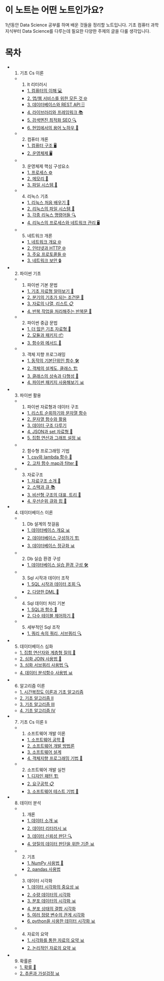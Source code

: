 # 이 노트는 어떤 노트인가요?

1년동안 Data Science 공부를 하며 배운 것들을 정리할 노트입니다. 기초 컴퓨터 과학 지식부터 Data Science를 다루는데 필요한 다양한 주제의 글을 다룰 생각입니다.

# 목차
- 1. 기초 Cs 이론
  - 1. It 리터러시
    - [1. 컴퓨터의 이해 💻](1.%20%EA%B8%B0%EC%B4%88%20CS%20%EC%9D%B4%EB%A1%A0/1.%20IT%20%EB%A6%AC%ED%84%B0%EB%9F%AC%EC%8B%9C/1.%20%EC%BB%B4%ED%93%A8%ED%84%B0%EC%9D%98%20%EC%9D%B4%ED%95%B4.md)
    - [2. 앱/웹 서비스를 위한 모든 것 🌐](1.%20%EA%B8%B0%EC%B4%88%20CS%20%EC%9D%B4%EB%A1%A0/1.%20IT%20%EB%A6%AC%ED%84%B0%EB%9F%AC%EC%8B%9C/2.%20%EC%95%B1%EC%9B%B9%20%EC%84%9C%EB%B9%84%EC%8A%A4%EB%A5%BC%20%EC%9C%84%ED%95%9C%20%EB%AA%A8%EB%93%A0%20%EA%B2%83.md)
    - [3. 데이터베이스와 REST API 🗄️](1.%20%EA%B8%B0%EC%B4%88%20CS%20%EC%9D%B4%EB%A1%A0/1.%20IT%20%EB%A6%AC%ED%84%B0%EB%9F%AC%EC%8B%9C/3.%20%EB%8D%B0%EC%9D%B4%ED%84%B0%EB%B2%A0%EC%9D%B4%EC%8A%A4%EC%99%80%20REST%20API.md)
    - [4. 라이브러리와 프레임워크 📚](1.%20%EA%B8%B0%EC%B4%88%20CS%20%EC%9D%B4%EB%A1%A0/1.%20IT%20%EB%A6%AC%ED%84%B0%EB%9F%AC%EC%8B%9C/4.%20%EB%9D%BC%EC%9D%B4%EB%B8%8C%EB%9F%AC%EB%A6%AC%EC%99%80%20%ED%94%84%EB%A0%88%EC%9E%84%EC%9B%8C%ED%81%AC.md)
    - [5. 검색엔진 최적화 SEO 🔍](1.%20%EA%B8%B0%EC%B4%88%20CS%20%EC%9D%B4%EB%A1%A0/1.%20IT%20%EB%A6%AC%ED%84%B0%EB%9F%AC%EC%8B%9C/5.%20%EA%B2%80%EC%83%89%EC%97%94%EC%A7%84%20%EC%B5%9C%EC%A0%81%ED%99%94%20SEO.md)
    - [6. 현업에서의 용어 노하우 💼](1.%20%EA%B8%B0%EC%B4%88%20CS%20%EC%9D%B4%EB%A1%A0/1.%20IT%20%EB%A6%AC%ED%84%B0%EB%9F%AC%EC%8B%9C/6.%20%ED%98%84%EC%97%85%EC%97%90%EC%84%9C%EC%9D%98%20%EC%9A%A9%EC%96%B4%20%EB%85%B8%ED%95%98%EC%9A%B0.md)
  - 2. 컴퓨터 개론
    - [1. 컴퓨터 구조 🖥️](1.%20%EA%B8%B0%EC%B4%88%20CS%20%EC%9D%B4%EB%A1%A0/2.%20%EC%BB%B4%ED%93%A8%ED%84%B0%20%EA%B0%9C%EB%A1%A0/1.%20%EC%BB%B4%ED%93%A8%ED%84%B0%20%EA%B5%AC%EC%A1%B0.md)
    - [2. 운영체제 🖥️](1.%20%EA%B8%B0%EC%B4%88%20CS%20%EC%9D%B4%EB%A1%A0/2.%20%EC%BB%B4%ED%93%A8%ED%84%B0%20%EA%B0%9C%EB%A1%A0/2.%20%EC%9A%B4%EC%98%81%EC%B2%B4%EC%A0%9C.md)
  - 3. 운영체제 핵심 구성요소
    - [1. 프로세스 ⚙️](1.%20%EA%B8%B0%EC%B4%88%20CS%20%EC%9D%B4%EB%A1%A0/3.%20%EC%9A%B4%EC%98%81%EC%B2%B4%EC%A0%9C%20%ED%95%B5%EC%8B%AC%20%EA%B5%AC%EC%84%B1%EC%9A%94%EC%86%8C/1.%20%ED%94%84%EB%A1%9C%EC%84%B8%EC%8A%A4.md)
    - [2. 메모리 💾](1.%20%EA%B8%B0%EC%B4%88%20CS%20%EC%9D%B4%EB%A1%A0/3.%20%EC%9A%B4%EC%98%81%EC%B2%B4%EC%A0%9C%20%ED%95%B5%EC%8B%AC%20%EA%B5%AC%EC%84%B1%EC%9A%94%EC%86%8C/2.%20%EB%A9%94%EB%AA%A8%EB%A6%AC.md)
    - [3. 파일 시스템 📁](1.%20%EA%B8%B0%EC%B4%88%20CS%20%EC%9D%B4%EB%A1%A0/3.%20%EC%9A%B4%EC%98%81%EC%B2%B4%EC%A0%9C%20%ED%95%B5%EC%8B%AC%20%EA%B5%AC%EC%84%B1%EC%9A%94%EC%86%8C/3.%20%ED%8C%8C%EC%9D%BC%20%EC%8B%9C%EC%8A%A4%ED%85%9C.md)
  - 4. 리눅스 기초
    - [1. 리눅스 처음 배우기 🐧](1.%20%EA%B8%B0%EC%B4%88%20CS%20%EC%9D%B4%EB%A1%A0/4.%20%EB%A6%AC%EB%88%85%EC%8A%A4%20%EA%B8%B0%EC%B4%88/1.%20%EB%A6%AC%EB%88%85%EC%8A%A4%20%EC%B2%98%EC%9D%8C%20%EB%B0%B0%EC%9A%B0%EA%B8%B0.md)
    - [2. 리눅스의 파일 시스템 📁](1.%20%EA%B8%B0%EC%B4%88%20CS%20%EC%9D%B4%EB%A1%A0/4.%20%EB%A6%AC%EB%88%85%EC%8A%A4%20%EA%B8%B0%EC%B4%88/2.%20%EB%A6%AC%EB%88%85%EC%8A%A4%EC%9D%98%20%ED%8C%8C%EC%9D%BC%20%EC%8B%9C%EC%8A%A4%ED%85%9C.md)
    - [3. 각종 리눅스 명령어들 🔍](1.%20%EA%B8%B0%EC%B4%88%20CS%20%EC%9D%B4%EB%A1%A0/4.%20%EB%A6%AC%EB%88%85%EC%8A%A4%20%EA%B8%B0%EC%B4%88/3.%20%EA%B0%81%EC%A2%85%20%EB%A6%AC%EB%88%85%EC%8A%A4%20%EB%AA%85%EB%A0%B9%EC%96%B4%EB%93%A4.md)
    - [4. 리눅스의 프로세스와 네트워크 관리 🖥️](1.%20%EA%B8%B0%EC%B4%88%20CS%20%EC%9D%B4%EB%A1%A0/4.%20%EB%A6%AC%EB%88%85%EC%8A%A4%20%EA%B8%B0%EC%B4%88/4.%20%EB%A6%AC%EB%88%85%EC%8A%A4%EC%9D%98%20%ED%94%84%EB%A1%9C%EC%84%B8%EC%8A%A4%EC%99%80%20%EB%84%A4%ED%8A%B8%EC%9B%8C%ED%81%AC%20%EA%B4%80%EB%A6%AC.md)
  - 5. 네트워크 개론
    - [1. 네트워크 개요 🌐](1.%20%EA%B8%B0%EC%B4%88%20CS%20%EC%9D%B4%EB%A1%A0/5.%20%EB%84%A4%ED%8A%B8%EC%9B%8C%ED%81%AC%20%EA%B0%9C%EB%A1%A0/1.%20%EB%84%A4%ED%8A%B8%EC%9B%8C%ED%81%AC%20%EA%B0%9C%EC%9A%94.md)
    - [2. 인터넷과 HTTP 🌐](1.%20%EA%B8%B0%EC%B4%88%20CS%20%EC%9D%B4%EB%A1%A0/5.%20%EB%84%A4%ED%8A%B8%EC%9B%8C%ED%81%AC%20%EA%B0%9C%EB%A1%A0/2.%20%EC%9D%B8%ED%84%B0%EB%84%B7%EA%B3%BC%20HTTP.md)
    - [3. 주요 프로토콜들 🌐](1.%20%EA%B8%B0%EC%B4%88%20CS%20%EC%9D%B4%EB%A1%A0/5.%20%EB%84%A4%ED%8A%B8%EC%9B%8C%ED%81%AC%20%EA%B0%9C%EB%A1%A0/3.%20%EC%A3%BC%EC%9A%94%20%ED%94%84%EB%A1%9C%ED%86%A0%EC%BD%9C%EB%93%A4.md)
    - [3. 네트워크 보안 🔒](1.%20%EA%B8%B0%EC%B4%88%20CS%20%EC%9D%B4%EB%A1%A0/5.%20%EB%84%A4%ED%8A%B8%EC%9B%8C%ED%81%AC%20%EA%B0%9C%EB%A1%A0/4.%20%EB%B3%B4%EC%95%88.md)
- 2. 파이썬 기초
  - 1. 파이썬 기본 문법
    - [1. 기초 자료형 알아보기 🧩](2.%20%ED%8C%8C%EC%9D%B4%EC%8D%AC%20%EA%B8%B0%EC%B4%88/1.%20%ED%8C%8C%EC%9D%B4%EC%8D%AC%20%EA%B8%B0%EB%B3%B8%20%EB%AC%B8%EB%B2%95/1.%20%EA%B8%B0%EC%B4%88%20%EC%9E%90%EB%A3%8C%ED%98%95%20%EC%95%8C%EC%95%84%EB%B3%B4%EA%B8%B0.md)
    - [2. 분기의 기초가 되는 조건문 🔀](2.%20%ED%8C%8C%EC%9D%B4%EC%8D%AC%20%EA%B8%B0%EC%B4%88/1.%20%ED%8C%8C%EC%9D%B4%EC%8D%AC%20%EA%B8%B0%EB%B3%B8%20%EB%AC%B8%EB%B2%95/2.%20%EB%B6%84%EA%B8%B0%EC%9D%98%20%EA%B8%B0%EC%B4%88%EA%B0%80%20%EB%90%98%EB%8A%94%20%EC%A1%B0%EA%B1%B4%EB%AC%B8.md)
    - [3. 자료의 나열, 리스트 📋](2.%20%ED%8C%8C%EC%9D%B4%EC%8D%AC%20%EA%B8%B0%EC%B4%88/1.%20%ED%8C%8C%EC%9D%B4%EC%8D%AC%20%EA%B8%B0%EB%B3%B8%20%EB%AC%B8%EB%B2%95/3.%20%EC%9E%90%EB%A3%8C%EC%9D%98%20%EB%82%98%EC%97%B4%2C%20%EB%A6%AC%EC%8A%A4%ED%8A%B8.md)
    - [4. 반복 작업을 처리해주는 반복문 🔄](2.%20%ED%8C%8C%EC%9D%B4%EC%8D%AC%20%EA%B8%B0%EC%B4%88/1.%20%ED%8C%8C%EC%9D%B4%EC%8D%AC%20%EA%B8%B0%EB%B3%B8%20%EB%AC%B8%EB%B2%95/4.%20%EB%B0%98%EB%B3%B5%20%EC%9E%91%EC%97%85%EC%9D%84%20%EC%B2%98%EB%A6%AC%ED%95%B4%EC%A3%BC%EB%8A%94%20%EB%B0%98%EB%B3%B5%EB%AC%B8.md)
  - 2. 파이썬 중급 문법
    - [1. 더 많은 기초 자료형 🧩](2.%20%ED%8C%8C%EC%9D%B4%EC%8D%AC%20%EA%B8%B0%EC%B4%88/2.%20%ED%8C%8C%EC%9D%B4%EC%8D%AC%20%EC%A4%91%EA%B8%89%20%EB%AC%B8%EB%B2%95/1.%20%EB%8D%94%20%EB%A7%8E%EC%9D%80%20%EA%B8%B0%EC%B4%88%20%EC%9E%90%EB%A3%8C%ED%98%95.md)
    - [2. 모듈과 패키지 📦](2.%20%ED%8C%8C%EC%9D%B4%EC%8D%AC%20%EA%B8%B0%EC%B4%88/2.%20%ED%8C%8C%EC%9D%B4%EC%8D%AC%20%EC%A4%91%EA%B8%89%20%EB%AC%B8%EB%B2%95/2.%20%EB%AA%A8%EB%93%88%EA%B3%BC%20%ED%8C%A8%ED%82%A4%EC%A7%80.md)
    - [3. 함수와 메서드 🧰](2.%20%ED%8C%8C%EC%9D%B4%EC%8D%AC%20%EA%B8%B0%EC%B4%88/2.%20%ED%8C%8C%EC%9D%B4%EC%8D%AC%20%EC%A4%91%EA%B8%89%20%EB%AC%B8%EB%B2%95/3.%20%ED%95%A8%EC%88%98%EC%99%80%20%EB%A9%94%EC%84%9C%EB%93%9C.md)
  - 3. 객체 지향 프로그래밍
    - [1. 동작의 기본단위인 함수 🛠️](2.%20%ED%8C%8C%EC%9D%B4%EC%8D%AC%20%EA%B8%B0%EC%B4%88/3.%20%EA%B0%9D%EC%B2%B4%20%EC%A7%80%ED%96%A5%20%ED%94%84%EB%A1%9C%EA%B7%B8%EB%9E%98%EB%B0%8D/1.%20%EB%8F%99%EC%9E%91%EC%9D%98%20%EA%B8%B0%EB%B3%B8%EB%8B%A8%EC%9C%84%EC%9D%B8%20%ED%95%A8%EC%88%98.md)
    - [2. 객체의 설계도, 클래스 🏗️](2.%20%ED%8C%8C%EC%9D%B4%EC%8D%AC%20%EA%B8%B0%EC%B4%88/3.%20%EA%B0%9D%EC%B2%B4%20%EC%A7%80%ED%96%A5%20%ED%94%84%EB%A1%9C%EA%B7%B8%EB%9E%98%EB%B0%8D/2.%20%EA%B0%9D%EC%B2%B4%EC%9D%98%20%EC%84%A4%EA%B3%84%EB%8F%84%2C%20%ED%81%B4%EB%9E%98%EC%8A%A4.md)
    - [3. 클래스의 상속과 다형성 🧬](2.%20%ED%8C%8C%EC%9D%B4%EC%8D%AC%20%EA%B8%B0%EC%B4%88/3.%20%EA%B0%9D%EC%B2%B4%20%EC%A7%80%ED%96%A5%20%ED%94%84%EB%A1%9C%EA%B7%B8%EB%9E%98%EB%B0%8D/3.%20%ED%81%B4%EB%9E%98%EC%8A%A4%EC%9D%98%20%EC%83%81%EC%86%8D%EA%B3%BC%20%EB%8B%A4%ED%98%95%EC%84%B1.md)
    - [4. 파이썬 패키지 사용해보기 📊](2.%20%ED%8C%8C%EC%9D%B4%EC%8D%AC%20%EA%B8%B0%EC%B4%88/3.%20%EA%B0%9D%EC%B2%B4%20%EC%A7%80%ED%96%A5%20%ED%94%84%EB%A1%9C%EA%B7%B8%EB%9E%98%EB%B0%8D/4.%20%ED%8C%8C%EC%9D%B4%EC%8D%AC%20%ED%8C%A8%ED%82%A4%EC%A7%80%20%EC%82%AC%EC%9A%A9%ED%95%B4%EB%B3%B4%EA%B8%B0.md)
- 3. 파이썬 활용
  - 1. 파이썬 자료형과 데이터 구조
    - [1. 리스트 순회하기와 문자열 함수](3.%20%ED%8C%8C%EC%9D%B4%EC%8D%AC%20%ED%99%9C%EC%9A%A9/1.%20%ED%8C%8C%EC%9D%B4%EC%8D%AC%20%EC%9E%90%EB%A3%8C%ED%98%95%EA%B3%BC%20%EB%8D%B0%EC%9D%B4%ED%84%B0%20%EA%B5%AC%EC%A1%B0/1.%20%EB%A6%AC%EC%8A%A4%ED%8A%B8%20%EC%88%9C%ED%9A%8C%ED%95%98%EA%B8%B0%EC%99%80%20%EB%AC%B8%EC%9E%90%EC%97%B4%20%ED%95%A8%EC%88%98.md)
    - [2. 문자열 함수와 활용](3.%20%ED%8C%8C%EC%9D%B4%EC%8D%AC%20%ED%99%9C%EC%9A%A9/1.%20%ED%8C%8C%EC%9D%B4%EC%8D%AC%20%EC%9E%90%EB%A3%8C%ED%98%95%EA%B3%BC%20%EB%8D%B0%EC%9D%B4%ED%84%B0%20%EA%B5%AC%EC%A1%B0/2.%20%EB%AC%B8%EC%9E%90%EC%97%B4%20%ED%95%A8%EC%88%98%EC%99%80%20%ED%99%9C%EC%9A%A9.md)
    - [3. 데이터 구조 다루기](3.%20%ED%8C%8C%EC%9D%B4%EC%8D%AC%20%ED%99%9C%EC%9A%A9/1.%20%ED%8C%8C%EC%9D%B4%EC%8D%AC%20%EC%9E%90%EB%A3%8C%ED%98%95%EA%B3%BC%20%EB%8D%B0%EC%9D%B4%ED%84%B0%20%EA%B5%AC%EC%A1%B0/3.%20%EB%8D%B0%EC%9D%B4%ED%84%B0%20%EA%B5%AC%EC%A1%B0%20%EB%8B%A4%EB%A3%A8%EA%B8%B0.md)
    - [4. JSON과 set 자료형 🔄](3.%20%ED%8C%8C%EC%9D%B4%EC%8D%AC%20%ED%99%9C%EC%9A%A9/1.%20%ED%8C%8C%EC%9D%B4%EC%8D%AC%20%EC%9E%90%EB%A3%8C%ED%98%95%EA%B3%BC%20%EB%8D%B0%EC%9D%B4%ED%84%B0%20%EA%B5%AC%EC%A1%B0/4.%20JSON%EA%B3%BC%20set%20%EC%9E%90%EB%A3%8C%ED%98%95.md)
    - [5. 집합 연산과 그래프 설정 📊](3.%20%ED%8C%8C%EC%9D%B4%EC%8D%AC%20%ED%99%9C%EC%9A%A9/1.%20%ED%8C%8C%EC%9D%B4%EC%8D%AC%20%EC%9E%90%EB%A3%8C%ED%98%95%EA%B3%BC%20%EB%8D%B0%EC%9D%B4%ED%84%B0%20%EA%B5%AC%EC%A1%B0/5.%20%EC%A7%91%ED%95%A9%20%EC%97%B0%EC%82%B0%EA%B3%BC%20%EA%B7%B8%EB%9E%98%ED%94%84%20%EC%84%A4%EC%A0%95.md)
  - 2. 함수형 프로그래밍 기법
    - [1. csv와 lambda 함수 📝](3.%20%ED%8C%8C%EC%9D%B4%EC%8D%AC%20%ED%99%9C%EC%9A%A9/2.%20%ED%95%A8%EC%88%98%ED%98%95%20%ED%94%84%EB%A1%9C%EA%B7%B8%EB%9E%98%EB%B0%8D%20%EA%B8%B0%EB%B2%95/1.%20csv%EC%99%80%20lambda%20%ED%95%A8%EC%88%98.md)
    - [2. 고차 함수 map과 filter 🧮](3.%20%ED%8C%8C%EC%9D%B4%EC%8D%AC%20%ED%99%9C%EC%9A%A9/2.%20%ED%95%A8%EC%88%98%ED%98%95%20%ED%94%84%EB%A1%9C%EA%B7%B8%EB%9E%98%EB%B0%8D%20%EA%B8%B0%EB%B2%95/2.%20%EA%B3%A0%EC%B0%A8%20%ED%95%A8%EC%88%98%20map%EA%B3%BC%20filter.md)
  - 3. 자료구조
    - [1. 자료구조 소개 💾](3.%20%ED%8C%8C%EC%9D%B4%EC%8D%AC%20%ED%99%9C%EC%9A%A9/3.%20%EC%9E%90%EB%A3%8C%EA%B5%AC%EC%A1%B0/1.%20%EC%9E%90%EB%A3%8C%EA%B5%AC%EC%A1%B0%20%EC%86%8C%EA%B0%9C.md)
    - [2. 스택과 큐 📚](3.%20%ED%8C%8C%EC%9D%B4%EC%8D%AC%20%ED%99%9C%EC%9A%A9/3.%20%EC%9E%90%EB%A3%8C%EA%B5%AC%EC%A1%B0/2.%20%EC%8A%A4%ED%83%9D%EA%B3%BC%20%ED%81%90.md)
    - [3. 비선형 구조의 대표, 트리 🌳](3.%20%ED%8C%8C%EC%9D%B4%EC%8D%AC%20%ED%99%9C%EC%9A%A9/3.%20%EC%9E%90%EB%A3%8C%EA%B5%AC%EC%A1%B0/3.%20%EB%B9%84%EC%84%A0%ED%98%95%20%EA%B5%AC%EC%A1%B0%EC%9D%98%20%EB%8C%80%ED%91%9C%2C%20%ED%8A%B8%EB%A6%AC.md)
    - [4. 우선순위 큐와 힙 🌲](3.%20%ED%8C%8C%EC%9D%B4%EC%8D%AC%20%ED%99%9C%EC%9A%A9/3.%20%EC%9E%90%EB%A3%8C%EA%B5%AC%EC%A1%B0/4.%20%EC%9A%B0%EC%84%A0%EC%88%9C%EC%9C%84%20%ED%81%90%EC%99%80%20%ED%9E%99.md)
- 4. 데이터베이스 이론
  - 1. Db 설계의 첫걸음
    - [1. 데이터베이스 개요 📊](4.%20%EB%8D%B0%EC%9D%B4%ED%84%B0%EB%B2%A0%EC%9D%B4%EC%8A%A4%20%EC%9D%B4%EB%A1%A0/1.%20DB%20%EC%84%A4%EA%B3%84%EC%9D%98%20%EC%B2%AB%EA%B1%B8%EC%9D%8C/1.%20%EB%8D%B0%EC%9D%B4%ED%84%B0%EB%B2%A0%EC%9D%B4%EC%8A%A4%20%EA%B0%9C%EC%9A%94.md)
    - [2. 데이터베이스 구성하기 🏗️](4.%20%EB%8D%B0%EC%9D%B4%ED%84%B0%EB%B2%A0%EC%9D%B4%EC%8A%A4%20%EC%9D%B4%EB%A1%A0/1.%20DB%20%EC%84%A4%EA%B3%84%EC%9D%98%20%EC%B2%AB%EA%B1%B8%EC%9D%8C/2.%20%EB%8D%B0%EC%9D%B4%ED%84%B0%EB%B2%A0%EC%9D%B4%EC%8A%A4%20%EA%B5%AC%EC%84%B1%ED%95%98%EA%B8%B0.md)
    - [3. 데이터베이스 정규화 📊](4.%20%EB%8D%B0%EC%9D%B4%ED%84%B0%EB%B2%A0%EC%9D%B4%EC%8A%A4%20%EC%9D%B4%EB%A1%A0/1.%20DB%20%EC%84%A4%EA%B3%84%EC%9D%98%20%EC%B2%AB%EA%B1%B8%EC%9D%8C/3.%20%EB%8D%B0%EC%9D%B4%ED%84%B0%EB%B2%A0%EC%9D%B4%EC%8A%A4%20%EC%A0%95%EA%B7%9C%ED%99%94.md)
  - 2. Db 실습 환경 구성
    - [1. 데이터베이스 실습 환경 구성 🛠️](4.%20%EB%8D%B0%EC%9D%B4%ED%84%B0%EB%B2%A0%EC%9D%B4%EC%8A%A4%20%EC%9D%B4%EB%A1%A0/2.%20DB%20%EC%8B%A4%EC%8A%B5%20%ED%99%98%EA%B2%BD%20%EA%B5%AC%EC%84%B1/1.%20%EB%8D%B0%EC%9D%B4%ED%84%B0%EB%B2%A0%EC%9D%B4%EC%8A%A4%20%EC%8B%A4%EC%8A%B5%20%ED%99%98%EA%B2%BD%20%EA%B5%AC%EC%84%B1.md)
  - 3. Sql 시작과 데이터 조작
    - [1. SQL 시작과 데이터 조회 🔍](4.%20%EB%8D%B0%EC%9D%B4%ED%84%B0%EB%B2%A0%EC%9D%B4%EC%8A%A4%20%EC%9D%B4%EB%A1%A0/3.%20SQL%20%EC%8B%9C%EC%9E%91%EA%B3%BC%20%EB%8D%B0%EC%9D%B4%ED%84%B0%20%EC%A1%B0%EC%9E%91/1.%20SQL%20%EC%8B%9C%EC%9E%91%EA%B3%BC%20%EB%8D%B0%EC%9D%B4%ED%84%B0%20%EC%A1%B0%ED%9A%8C.md)
    - [2. 다양한 DML 📝](4.%20%EB%8D%B0%EC%9D%B4%ED%84%B0%EB%B2%A0%EC%9D%B4%EC%8A%A4%20%EC%9D%B4%EB%A1%A0/3.%20SQL%20%EC%8B%9C%EC%9E%91%EA%B3%BC%20%EB%8D%B0%EC%9D%B4%ED%84%B0%20%EC%A1%B0%EC%9E%91/2.%20%EB%8B%A4%EC%96%91%ED%95%9C%20DML.md)
  - 4. Sql 데이터 처리 기본
    - [1. SQL과 함수 🧮](4.%20%EB%8D%B0%EC%9D%B4%ED%84%B0%EB%B2%A0%EC%9D%B4%EC%8A%A4%20%EC%9D%B4%EB%A1%A0/4.%20SQL%20%EB%8D%B0%EC%9D%B4%ED%84%B0%20%EC%B2%98%EB%A6%AC%20%EA%B8%B0%EB%B3%B8/1.%20SQL%EA%B3%BC%20%ED%95%A8%EC%88%98.md)
    - [2. 다수 테이블 제어하기 🔄](4.%20%EB%8D%B0%EC%9D%B4%ED%84%B0%EB%B2%A0%EC%9D%B4%EC%8A%A4%20%EC%9D%B4%EB%A1%A0/4.%20SQL%20%EB%8D%B0%EC%9D%B4%ED%84%B0%20%EC%B2%98%EB%A6%AC%20%EA%B8%B0%EB%B3%B8/2.%20%EB%8B%A4%EC%88%98%20%ED%85%8C%EC%9D%B4%EB%B8%94%20%EC%A0%9C%EC%96%B4%ED%95%98%EA%B8%B0.md)
  - 5. 세부적인 Sql 조작
    - [1. 쿼리 속의 쿼리, 서브쿼리 🔍](4.%20%EB%8D%B0%EC%9D%B4%ED%84%B0%EB%B2%A0%EC%9D%B4%EC%8A%A4%20%EC%9D%B4%EB%A1%A0/5.%20%EC%84%B8%EB%B6%80%EC%A0%81%EC%9D%B8%20SQL%20%EC%A1%B0%EC%9E%91/1.%20%EC%BF%BC%EB%A6%AC%20%EC%86%8D%EC%9D%98%20%EC%BF%BC%EB%A6%AC%2C%20%EC%84%9C%EB%B8%8C%EC%BF%BC%EB%A6%AC.md)
- 5. 데이터베이스 심화
  - [1. 집합 연산자와 계층형 질의 🔄](5.%20%EB%8D%B0%EC%9D%B4%ED%84%B0%EB%B2%A0%EC%9D%B4%EC%8A%A4%20%EC%8B%AC%ED%99%94/1.%20%EC%A7%91%ED%95%A9%20%EC%97%B0%EC%82%B0%EC%9E%90%EC%99%80%20%EA%B3%84%EC%B8%B5%ED%98%95%20%EC%A7%88%EC%9D%98.md)
  - [2. 심화 JOIN 사용법 🔄](5.%20%EB%8D%B0%EC%9D%B4%ED%84%B0%EB%B2%A0%EC%9D%B4%EC%8A%A4%20%EC%8B%AC%ED%99%94/2.%20%EC%8B%AC%ED%99%94%20JOIN%20%EC%82%AC%EC%9A%A9%EB%B2%95.md)
  - [3. 심화 서브쿼리 사용법 🔍](5.%20%EB%8D%B0%EC%9D%B4%ED%84%B0%EB%B2%A0%EC%9D%B4%EC%8A%A4%20%EC%8B%AC%ED%99%94/3.%20%EC%8B%AC%ED%99%94%20%EC%84%9C%EB%B8%8C%EC%BF%BC%EB%A6%AC%20%EC%82%AC%EC%9A%A9%EB%B2%95.md)
  - [4. 데이터 분석함수 사용법 📊](5.%20%EB%8D%B0%EC%9D%B4%ED%84%B0%EB%B2%A0%EC%9D%B4%EC%8A%A4%20%EC%8B%AC%ED%99%94/4.%20%EB%8D%B0%EC%9D%B4%ED%84%B0%20%EB%B6%84%EC%84%9D%ED%95%A8%EC%88%98%20%EC%82%AC%EC%9A%A9%EB%B2%95.md)
- 6. 알고리즘 이론
  - [1. 시간복잡도 이론과 기초 알고리즘](6.%20%EC%95%8C%EA%B3%A0%EB%A6%AC%EC%A6%98%20%EC%9D%B4%EB%A1%A0/1.%20%EC%8B%9C%EA%B0%84%EB%B3%B5%EC%9E%A1%EB%8F%84%20%EC%9D%B4%EB%A1%A0%EA%B3%BC%20%EA%B8%B0%EC%B4%88%20%EC%95%8C%EA%B3%A0%EB%A6%AC%EC%A6%98.md)
  - [2. 기초 알고리즘 II](6.%20%EC%95%8C%EA%B3%A0%EB%A6%AC%EC%A6%98%20%EC%9D%B4%EB%A1%A0/2.%20%EA%B8%B0%EC%B4%88%20%EC%95%8C%EA%B3%A0%EB%A6%AC%EC%A6%98%20II.md)
  - [3. 기초 알고리즘 III](6.%20%EC%95%8C%EA%B3%A0%EB%A6%AC%EC%A6%98%20%EC%9D%B4%EB%A1%A0/3.%20%EA%B8%B0%EC%B4%88%20%EC%95%8C%EA%B3%A0%EB%A6%AC%EC%A6%98%20III.md)
  - [4. 기초 알고리즘 IV](6.%20%EC%95%8C%EA%B3%A0%EB%A6%AC%EC%A6%98%20%EC%9D%B4%EB%A1%A0/4.%20%EA%B8%B0%EC%B4%88%20%EC%95%8C%EA%B3%A0%EB%A6%AC%EC%A6%98%20IV.md)
- 7. 기초 Cs 이론 Ii
  - 1. 소프트웨어 개발 이론
    - [1. 소프트웨어 공학 🔧](7.%20%EA%B8%B0%EC%B4%88%20CS%20%EC%9D%B4%EB%A1%A0%20II/1.%20%EC%86%8C%ED%94%84%ED%8A%B8%EC%9B%A8%EC%96%B4%20%EA%B0%9C%EB%B0%9C%20%EC%9D%B4%EB%A1%A0/1.%20%EC%86%8C%ED%94%84%ED%8A%B8%EC%9B%A8%EC%96%B4%20%EA%B3%B5%ED%95%99.md)
    - [2. 소프트웨어 개발 방법론](7.%20%EA%B8%B0%EC%B4%88%20CS%20%EC%9D%B4%EB%A1%A0%20II/1.%20%EC%86%8C%ED%94%84%ED%8A%B8%EC%9B%A8%EC%96%B4%20%EA%B0%9C%EB%B0%9C%20%EC%9D%B4%EB%A1%A0/2.%20%EC%86%8C%ED%94%84%ED%8A%B8%EC%9B%A8%EC%96%B4%20%EA%B0%9C%EB%B0%9C%20%EB%B0%A9%EB%B2%95%EB%A1%A0.md)
    - [3. 소프트웨어 설계](7.%20%EA%B8%B0%EC%B4%88%20CS%20%EC%9D%B4%EB%A1%A0%20II/1.%20%EC%86%8C%ED%94%84%ED%8A%B8%EC%9B%A8%EC%96%B4%20%EA%B0%9C%EB%B0%9C%20%EC%9D%B4%EB%A1%A0/3.%20%EC%86%8C%ED%94%84%ED%8A%B8%EC%9B%A8%EC%96%B4%20%EC%84%A4%EA%B3%84.md)
    - [4. 객체지향 프로그래밍 기법 🧩](7.%20%EA%B8%B0%EC%B4%88%20CS%20%EC%9D%B4%EB%A1%A0%20II/1.%20%EC%86%8C%ED%94%84%ED%8A%B8%EC%9B%A8%EC%96%B4%20%EA%B0%9C%EB%B0%9C%20%EC%9D%B4%EB%A1%A0/4.%20%EA%B0%9D%EC%B2%B4%EC%A7%80%ED%96%A5%20%ED%94%84%EB%A1%9C%EA%B7%B8%EB%9E%98%EB%B0%8D%20%EA%B8%B0%EB%B2%95.md)
  - 2. 소프트웨어 개발 실천
    - [1. 디자인 패턴 🏗️](7.%20%EA%B8%B0%EC%B4%88%20CS%20%EC%9D%B4%EB%A1%A0%20II/2.%20%EC%86%8C%ED%94%84%ED%8A%B8%EC%9B%A8%EC%96%B4%20%EA%B0%9C%EB%B0%9C%20%EC%8B%A4%EC%B2%9C/1.%20%EB%94%94%EC%9E%90%EC%9D%B8%20%ED%8C%A8%ED%84%B4.md)
    - [2. 요구공학 📋](7.%20%EA%B8%B0%EC%B4%88%20CS%20%EC%9D%B4%EB%A1%A0%20II/2.%20%EC%86%8C%ED%94%84%ED%8A%B8%EC%9B%A8%EC%96%B4%20%EA%B0%9C%EB%B0%9C%20%EC%8B%A4%EC%B2%9C/2.%20%EC%9A%94%EA%B5%AC%EA%B3%B5%ED%95%99.md)
    - [3. 소프트웨어 테스트 기법 🧪](7.%20%EA%B8%B0%EC%B4%88%20CS%20%EC%9D%B4%EB%A1%A0%20II/2.%20%EC%86%8C%ED%94%84%ED%8A%B8%EC%9B%A8%EC%96%B4%20%EA%B0%9C%EB%B0%9C%20%EC%8B%A4%EC%B2%9C/3.%20%EC%86%8C%ED%94%84%ED%8A%B8%EC%9B%A8%EC%96%B4%20%ED%85%8C%EC%8A%A4%ED%8A%B8%20%EA%B8%B0%EB%B2%95.md)
- 8. 데이터 분석
  - 1. 개론
    - [1. 데이터 소개 📊](8.%20%EB%8D%B0%EC%9D%B4%ED%84%B0%20%EB%B6%84%EC%84%9D/1.%20%EA%B0%9C%EB%A1%A0/1.%20%EB%8D%B0%EC%9D%B4%ED%84%B0%20%EC%86%8C%EA%B0%9C.md)
    - [2. 데이터 리터러시 📊](8.%20%EB%8D%B0%EC%9D%B4%ED%84%B0%20%EB%B6%84%EC%84%9D/1.%20%EA%B0%9C%EB%A1%A0/2.%20%EB%8D%B0%EC%9D%B4%ED%84%B0%20%EB%A6%AC%ED%84%B0%EB%9F%AC%EC%8B%9C.md)
    - [3. 데이터 신뢰성 판단 🔍](8.%20%EB%8D%B0%EC%9D%B4%ED%84%B0%20%EB%B6%84%EC%84%9D/1.%20%EA%B0%9C%EB%A1%A0/3.%20%EB%8D%B0%EC%9D%B4%ED%84%B0%20%EC%8B%A0%EB%A2%B0%EC%84%B1%20%ED%8C%90%EB%8B%A8.md)
    - [4. 양질의 데이터 판단을 위한 기준 📊](8.%20%EB%8D%B0%EC%9D%B4%ED%84%B0%20%EB%B6%84%EC%84%9D/1.%20%EA%B0%9C%EB%A1%A0/4.%20%EC%96%91%EC%A7%88%EC%9D%98%20%EB%8D%B0%EC%9D%B4%ED%84%B0%20%ED%8C%90%EB%8B%A8%EC%9D%84%20%EC%9C%84%ED%95%9C%20%EA%B8%B0%EC%A4%80.md)
  - 2. 기초
    - [1. NumPy 사용법 🔢](8.%20%EB%8D%B0%EC%9D%B4%ED%84%B0%20%EB%B6%84%EC%84%9D/2.%20%EA%B8%B0%EC%B4%88/1.%20NumPy%20%EC%82%AC%EC%9A%A9%EB%B2%95.md)
    - [2. pandas 사용법](8.%20%EB%8D%B0%EC%9D%B4%ED%84%B0%20%EB%B6%84%EC%84%9D/2.%20%EA%B8%B0%EC%B4%88/2.%20pandas%20%EC%82%AC%EC%9A%A9%EB%B2%95.md)
  - 3. 데이터 시각화
    - [1. 데이터 시각화의 중요성 📊](8.%20%EB%8D%B0%EC%9D%B4%ED%84%B0%20%EB%B6%84%EC%84%9D/3.%20%EB%8D%B0%EC%9D%B4%ED%84%B0%20%EC%8B%9C%EA%B0%81%ED%99%94/1.%20%EB%8D%B0%EC%9D%B4%ED%84%B0%20%EC%8B%9C%EA%B0%81%ED%99%94%EC%9D%98%20%EC%A4%91%EC%9A%94%EC%84%B1.md)
    - [2. 수량 데이터의 시각화](8.%20%EB%8D%B0%EC%9D%B4%ED%84%B0%20%EB%B6%84%EC%84%9D/3.%20%EB%8D%B0%EC%9D%B4%ED%84%B0%20%EC%8B%9C%EA%B0%81%ED%99%94/2.%20%EC%88%98%EB%9F%89%20%EB%8D%B0%EC%9D%B4%ED%84%B0%EC%9D%98%20%EC%8B%9C%EA%B0%81%ED%99%94.md)
    - [3. 분포 데이터의 시각화 📊](8.%20%EB%8D%B0%EC%9D%B4%ED%84%B0%20%EB%B6%84%EC%84%9D/3.%20%EB%8D%B0%EC%9D%B4%ED%84%B0%20%EC%8B%9C%EA%B0%81%ED%99%94/3.%20%EB%B6%84%ED%8F%AC%20%EB%8D%B0%EC%9D%B4%ED%84%B0%EC%9D%98%20%EC%8B%9C%EA%B0%81%ED%99%94.md)
    - [4. 분포 상태의 결합 시각화](8.%20%EB%8D%B0%EC%9D%B4%ED%84%B0%20%EB%B6%84%EC%84%9D/3.%20%EB%8D%B0%EC%9D%B4%ED%84%B0%20%EC%8B%9C%EA%B0%81%ED%99%94/4.%20%EB%B6%84%ED%8F%AC%20%EC%83%81%ED%83%9C%EC%9D%98%20%EA%B2%B0%ED%95%A9%20%EC%8B%9C%EA%B0%81%ED%99%94.md)
    - [5. 여러 정량 변수의 관계 시각화](8.%20%EB%8D%B0%EC%9D%B4%ED%84%B0%20%EB%B6%84%EC%84%9D/3.%20%EB%8D%B0%EC%9D%B4%ED%84%B0%20%EC%8B%9C%EA%B0%81%ED%99%94/5.%20%EC%97%AC%EB%9F%AC%20%EC%A0%95%EB%9F%89%20%EB%B3%80%EC%88%98%EC%9D%98%20%EA%B4%80%EA%B3%84%20%EC%8B%9C%EA%B0%81%ED%99%94.md)
    - [6. python을 사용한 데이터 시각화 📊](8.%20%EB%8D%B0%EC%9D%B4%ED%84%B0%20%EB%B6%84%EC%84%9D/3.%20%EB%8D%B0%EC%9D%B4%ED%84%B0%20%EC%8B%9C%EA%B0%81%ED%99%94/6.%20python%EC%9D%84%20%EC%82%AC%EC%9A%A9%ED%95%9C%20%EB%8D%B0%EC%9D%B4%ED%84%B0%20%EC%8B%9C%EA%B0%81%ED%99%94.md)
  - 4. 자료의 요약
    - [1. 시각화를 통한 자료의 요약 📊](8.%20%EB%8D%B0%EC%9D%B4%ED%84%B0%20%EB%B6%84%EC%84%9D/4.%20%EC%9E%90%EB%A3%8C%EC%9D%98%20%EC%9A%94%EC%95%BD/1.%20%EC%8B%9C%EA%B0%81%ED%99%94%EB%A5%BC%20%ED%86%B5%ED%95%9C%20%EC%9E%90%EB%A3%8C%EC%9D%98%20%EC%9A%94%EC%95%BD.md)
    - [2. 논리적인 자료의 요약 📊](8.%20%EB%8D%B0%EC%9D%B4%ED%84%B0%20%EB%B6%84%EC%84%9D/4.%20%EC%9E%90%EB%A3%8C%EC%9D%98%20%EC%9A%94%EC%95%BD/2.%20%EB%85%BC%EB%A6%AC%EC%A0%81%EC%9D%B8%20%EC%9E%90%EB%A3%8C%EC%9D%98%20%EC%9A%94%EC%95%BD.md)
- 9. 확률론
  - [1. 확률 🎲](9.%20%ED%99%95%EB%A5%A0%EB%A1%A0/1.%20%ED%99%95%EB%A5%A0.md)
  - [2. 추론과 가설검정 📊](9.%20%ED%99%95%EB%A5%A0%EB%A1%A0/2.%20%EC%B6%94%EB%A1%A0%EA%B3%BC%20%EA%B0%80%EC%84%A4%EA%B2%80%EC%A0%95.md)
